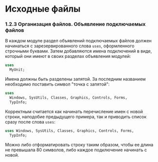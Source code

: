 # Исходные файлы

### 1.2.3 Организация файлов. Объявление подключаемых файлов

В каждом модуле раздел объявлений подключаемых файлов должен начинаться с зарезервированного слова `uses`, оформленного строчными буквами. Затем добавляются имена подключений в виде, который они имеют в своих разделах объявления модулей:

```Pascal
uses
  MyUnit;
```

Имена должны быть разделены запятой. За последним названием необходимо поставить символ "точка с запятой":

```Pascal
uses 
  Windows, SysUtils, Classes, Graphics, Controls, Forms, 
  TypInfo;
```

Корректным считается как начинать перечисление имен с новой строки, наподобие предыдущего примера, так и приводить список сразу после слова `uses`:

```Pascal
uses Windows, SysUtils, Classes, Graphics, Controls, Forms, 
  TypInfo;
```

Можно либо отформатировать строку таким образом, чтобы ее длина не превышала 80 символов, либо каждое подключение начинать с новой.

